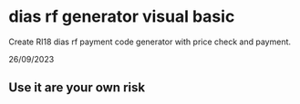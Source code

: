 # dias rf generator visual basic

Create RI18 dias rf payment code generator with price check and payment.

26/09/2023

## Use it are your own risk

